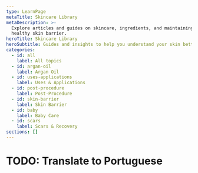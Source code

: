 ```yaml
---
type: LearnPage
metaTitle: Skincare Library
metaDescription: >-
  Explore articles and guides on skincare, ingredients, and maintaining a
  healthy skin barrier.
heroTitle: Skincare Library
heroSubtitle: Guides and insights to help you understand your skin better.
categories:
  - id: all
    label: All topics
  - id: argan-oil
    label: Argan Oil
  - id: uses-applications
    label: Uses & Applications
  - id: post-procedure
    label: Post-Procedure
  - id: skin-barrier
    label: Skin Barrier
  - id: baby
    label: Baby Care
  - id: scars
    label: Scars & Recovery
sections: []
---
```


# TODO: Translate to Portuguese

